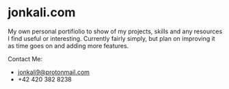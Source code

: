 # jonkali.com
My own personal portifiolio to show of my projects, skills and any resources I find useful or interesting.
Currently fairly simply, but plan on improving it as time goes on and adding more features.

Contact Me:
   * jonkali9@protonmail.com
   * +42 420 382 8238
   